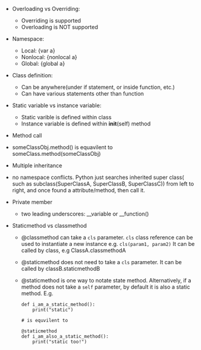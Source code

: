 * Overloading vs Overriding:
    * Overriding is supported
    * Overloading is NOT supported
  
* Namespace:
    * Local: {var a}
    * Nonlocal: {nonlocal a}
    * Global: {global a}

* Class definition:
    * Can be anywhere(under if statement, or inside function, etc.)
    * Can have various statements other than function

* Static variable vs instance variable:
    * Static varible is defined within class
    * Instance variable is defined within __init__(self) method

* Method call
    
* someClassObj.method() is equavilent to someClass.method(someClassObj)
    
* Multiple inheritance
    
* no namespace conflicts. Python just searches inherited super class( such as subclass(SuperClassA, SuperClassB, SuperClassC)) from left to right, and once found a attribute/method, then call it.
    
* Private member
    
    * two leading underscores: __variable or __function()
    
* Staticmethod vs classmethod

    * @classmethod can take a `cls` parameter. `cls` class reference can be used to instantiate a new instance e.g. `cls(param1, param2)`  It can be called by class, e.g ClassA.classmethodA

    * @staticmethod does not need to take a `cls` parameter. It can be called by classB.staticmethodB

    * @staticmethod is one way to notate state method. Alternatively, if a method does not take a `self` parameter, by default it is also a static method. E.g. 

        ```
        def i_am_a_static_method():
        	print("static")
        
        # is equvilent to
        
        @staticmethod
        def i_am_also_a_static_method():
        	print("static too!")
        ```

